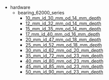* hardware
  * bearing_62000_series
    * [10_mm_id_30_mm_od_14_mm_depth](hardware/bearing_62000_series/10_mm_id_30_mm_od_14_mm_depth)
    * [12_mm_id_32_mm_od_14_mm_depth](hardware/bearing_62000_series/10_mm_id_30_mm_od_14_mm_depth/12_mm_id_32_mm_od_14_mm_depth)
    * [15_mm_id_35_mm_od_14_mm_depth](hardware/bearing_62000_series/10_mm_id_30_mm_od_14_mm_depth/12_mm_id_32_mm_od_14_mm_depth/15_mm_id_35_mm_od_14_mm_depth)
    * [17_mm_id_40_mm_od_16_mm_depth](hardware/bearing_62000_series/10_mm_id_30_mm_od_14_mm_depth/12_mm_id_32_mm_od_14_mm_depth/15_mm_id_35_mm_od_14_mm_depth/17_mm_id_40_mm_od_16_mm_depth)
    * [20_mm_id_47_mm_od_18_mm_depth](hardware/bearing_62000_series/10_mm_id_30_mm_od_14_mm_depth/12_mm_id_32_mm_od_14_mm_depth/15_mm_id_35_mm_od_14_mm_depth/17_mm_id_40_mm_od_16_mm_depth/20_mm_id_47_mm_od_18_mm_depth)
    * [25_mm_id_52_mm_od_18_mm_depth](hardware/bearing_62000_series/10_mm_id_30_mm_od_14_mm_depth/12_mm_id_32_mm_od_14_mm_depth/15_mm_id_35_mm_od_14_mm_depth/17_mm_id_40_mm_od_16_mm_depth/20_mm_id_47_mm_od_18_mm_depth/25_mm_id_52_mm_od_18_mm_depth)
    * [30_mm_id_62_mm_od_20_mm_depth](hardware/bearing_62000_series/10_mm_id_30_mm_od_14_mm_depth/12_mm_id_32_mm_od_14_mm_depth/15_mm_id_35_mm_od_14_mm_depth/17_mm_id_40_mm_od_16_mm_depth/20_mm_id_47_mm_od_18_mm_depth/25_mm_id_52_mm_od_18_mm_depth/30_mm_id_62_mm_od_20_mm_depth)
    * [35_mm_id_72_mm_od_23_mm_depth](hardware/bearing_62000_series/10_mm_id_30_mm_od_14_mm_depth/12_mm_id_32_mm_od_14_mm_depth/15_mm_id_35_mm_od_14_mm_depth/17_mm_id_40_mm_od_16_mm_depth/20_mm_id_47_mm_od_18_mm_depth/25_mm_id_52_mm_od_18_mm_depth/30_mm_id_62_mm_od_20_mm_depth/35_mm_id_72_mm_od_23_mm_depth)
    * [40_mm_id_80_mm_od_23_mm_depth](hardware/bearing_62000_series/10_mm_id_30_mm_od_14_mm_depth/12_mm_id_32_mm_od_14_mm_depth/15_mm_id_35_mm_od_14_mm_depth/17_mm_id_40_mm_od_16_mm_depth/20_mm_id_47_mm_od_18_mm_depth/25_mm_id_52_mm_od_18_mm_depth/30_mm_id_62_mm_od_20_mm_depth/35_mm_id_72_mm_od_23_mm_depth/40_mm_id_80_mm_od_23_mm_depth)
    * [45_mm_id_85_mm_od_23_mm_depth](hardware/bearing_62000_series/10_mm_id_30_mm_od_14_mm_depth/12_mm_id_32_mm_od_14_mm_depth/15_mm_id_35_mm_od_14_mm_depth/17_mm_id_40_mm_od_16_mm_depth/20_mm_id_47_mm_od_18_mm_depth/25_mm_id_52_mm_od_18_mm_depth/30_mm_id_62_mm_od_20_mm_depth/35_mm_id_72_mm_od_23_mm_depth/40_mm_id_80_mm_od_23_mm_depth/45_mm_id_85_mm_od_23_mm_depth)
    * [50_mm_id_90_mm_od_23_mm_depth](hardware/bearing_62000_series/10_mm_id_30_mm_od_14_mm_depth/12_mm_id_32_mm_od_14_mm_depth/15_mm_id_35_mm_od_14_mm_depth/17_mm_id_40_mm_od_16_mm_depth/20_mm_id_47_mm_od_18_mm_depth/25_mm_id_52_mm_od_18_mm_depth/30_mm_id_62_mm_od_20_mm_depth/35_mm_id_72_mm_od_23_mm_depth/40_mm_id_80_mm_od_23_mm_depth/45_mm_id_85_mm_od_23_mm_depth/50_mm_id_90_mm_od_23_mm_depth)
